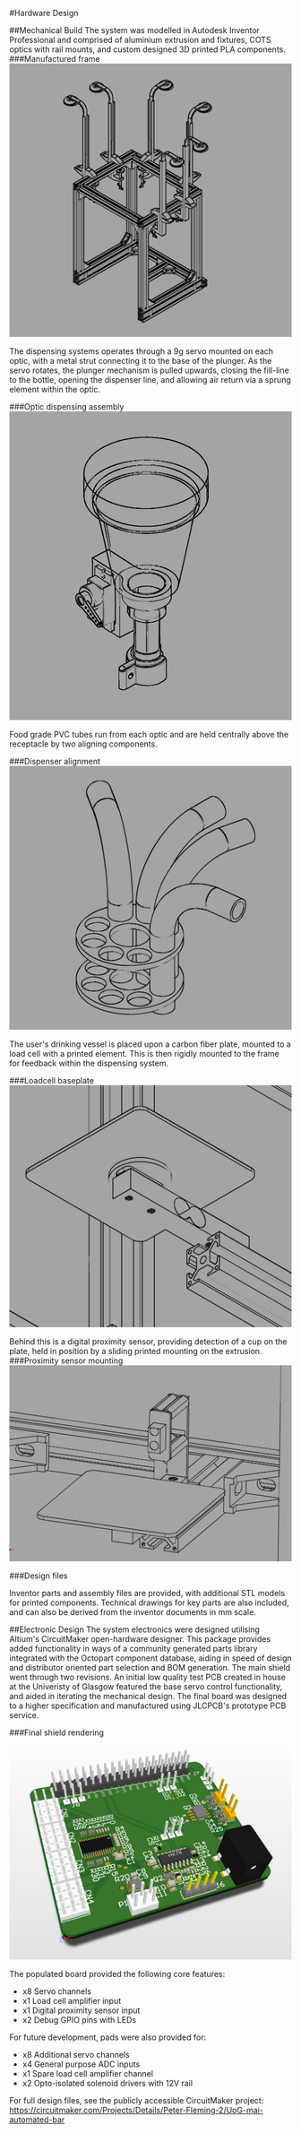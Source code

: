 #Hardware Design

##Mechanical Build
The system was modelled in Autodesk Inventor Professional and comprised of aluminium extrusion and fixtures, COTS optics 
with rail mounts, and custom designed 3D printed PLA components. 
###Manufactured frame
![Alt text](assets/FrameRendering.PNG)

The dispensing systems operates through a 9g servo mounted on each optic, with a metal strut connecting it to the base of the 
plunger. As the servo rotates, the plunger mechanism is pulled upwards, closing the fill-line to the bottle, opening the 
dispenser line, and allowing air return via a sprung element within the optic.

###Optic dispensing assembly
![Alt text](assets/OpticRendering.png)

Food grade PVC tubes run from each optic and are held centrally above the receptacle by two aligning components.

###Dispenser alignment
![Alt text](assets/TubeRendering.png)

The user's drinking vessel is placed upon a carbon fiber plate, mounted to a load cell with a printed element. This is 
then rigidly mounted to the frame for feedback within the dispensing system.

###Loadcell baseplate
![Alt text](assets/PlateRendering.png)

Behind this is a digital proximity sensor, providing detection of a cup on the plate, held in position by a sliding 
printed mounting on the extrusion.
###Proximity sensor mounting
![Alt text](assets/ProxRendering.png)

###Design files

Inventor parts and assembly files are provided, with additional STL models for printed components. Technical drawings 
for key parts are also included, and can also be derived from the inventor documents in mm scale. 

##Electronic Design
The system electronics were designed utilising Altium's CircuitMaker open-hardware designer. This package provides added 
functionality in ways of a community generated parts library integrated with the Octopart component database, aiding in 
speed of design and distributor oriented part selection and BOM generation. The main shield went through two revisions. 
An initial low quality test PCB created in house at the Univeristy of Glasgow featured the base servo control 
functionality, and aided in iterating the mechanical design.  The final board was designed to a higher specification and 
manufactured using JLCPCB's prototype PCB service.

###Final shield rendering
![Alt text](assets/ShieldRendering.PNG)

The populated board provided the following core features:
* x8 Servo channels
* x1 Load cell amplifier input
* x1 Digital proximity sensor input
* x2 Debug GPIO pins with LEDs

For future development, pads were also provided for:
* x8 Additional servo channels
* x4 General purpose ADC inputs
* x1 Spare load cell amplifier channel
* x2 Opto-isolated solenoid drivers with 12V rail

For full design files, see the publicly accessible CircuitMaker project: https://circuitmaker.com/Projects/Details/Peter-Fleming-2/UoG-mai-automated-bar

